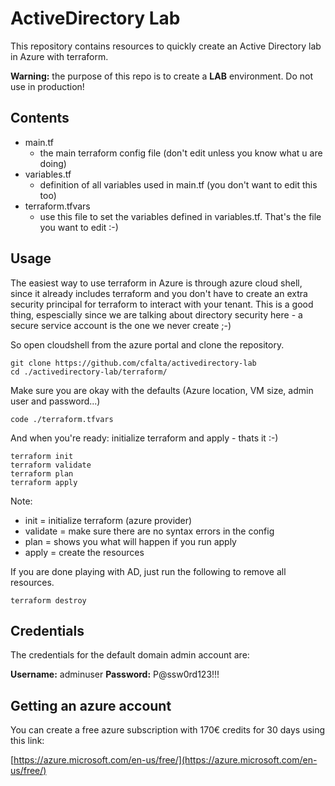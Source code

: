 # ActiveDirectory Lab

This repository contains resources to quickly create an Active Directory lab in Azure with terraform.

**Warning:** the purpose of this repo is to create a **LAB** environment. Do not use in production!

## Contents

- main.tf
  - the main terraform config file (don't edit unless you know what u are doing)
- variables.tf
  - definition of all variables used in main.tf (you don't want to edit this too)
- terraform.tfvars
  - use this file to set the variables defined in variables.tf. That's the file you want to edit :-)

## Usage

The easiest way to use terraform in Azure is through azure cloud shell, since it already includes terraform and you don't have to create an extra security principal for terraform to interact with your tenant. This is a good thing, espescially since we are talking about directory security here - a secure service account is the one we never create ;-)

So open cloudshell from the azure portal and clone the repository.

```
git clone https://github.com/cfalta/activedirectory-lab
cd ./activedirectory-lab/terraform/
```

Make sure you are okay with the defaults (Azure location, VM size, admin user and password...)

```
code ./terraform.tfvars
```

And when you're ready: initialize terraform and apply - thats it :-)

```
terraform init
terraform validate
terraform plan
terraform apply
```

Note:

- init = initialize terraform (azure provider)
- validate = make sure there are no syntax errors in the config
- plan = shows you what will happen if you run apply
- apply = create the resources

If you are done playing with AD, just run the following to remove all resources.

```
terraform destroy
```
## Credentials

The credentials for the default domain admin account are:

**Username:** adminuser
**Password:** P@ssw0rd123!!!

## Getting an azure account

You can create a free azure subscription with 170€ credits for 30 days using this link:

[https://azure.microsoft.com/en-us/free/](https://azure.microsoft.com/en-us/free/)
